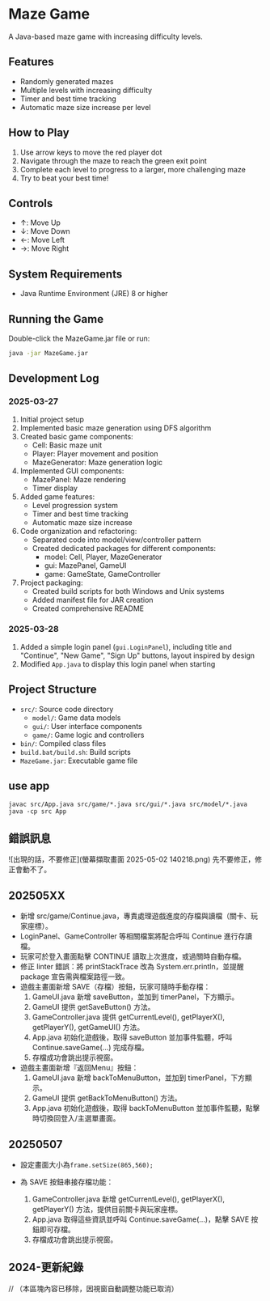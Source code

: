 # Maze Game

A Java-based maze game with increasing difficulty levels.

## Features
- Randomly generated mazes
- Multiple levels with increasing difficulty
- Timer and best time tracking
- Automatic maze size increase per level

## How to Play
1. Use arrow keys to move the red player dot
2. Navigate through the maze to reach the green exit point
3. Complete each level to progress to a larger, more challenging maze
4. Try to beat your best time!

## Controls
- ↑: Move Up
- ↓: Move Down
- ←: Move Left
- →: Move Right

## System Requirements
- Java Runtime Environment (JRE) 8 or higher

## Running the Game
Double-click the MazeGame.jar file or run:
```bash
java -jar MazeGame.jar
```

## Development Log

### 2025-03-27
1. Initial project setup
2. Implemented basic maze generation using DFS algorithm
3. Created basic game components:
   - Cell: Basic maze unit
   - Player: Player movement and position
   - MazeGenerator: Maze generation logic
4. Implemented GUI components:
   - MazePanel: Maze rendering
   - Timer display
5. Added game features:
   - Level progression system
   - Timer and best time tracking
   - Automatic maze size increase
6. Code organization and refactoring:
   - Separated code into model/view/controller pattern
   - Created dedicated packages for different components:
     - model: Cell, Player, MazeGenerator
     - gui: MazePanel, GameUI
     - game: GameState, GameController
7. Project packaging:
   - Created build scripts for both Windows and Unix systems
   - Added manifest file for JAR creation
   - Created comprehensive README

### 2025-03-28
1. Added a simple login panel (`gui.LoginPanel`), including title and "Continue", "New Game", "Sign Up" buttons, layout inspired by design
2. Modified `App.java` to display this login panel when starting

## Project Structure
- `src/`: Source code directory
  - `model/`: Game data models
  - `gui/`: User interface components
  - `game/`: Game logic and controllers
- `bin/`: Compiled class files
- `build.bat/build.sh`: Build scripts
- `MazeGame.jar`: Executable game file

## use app
```
javac src/App.java src/game/*.java src/gui/*.java src/model/*.java
java -cp src App
```

## 錯誤訊息
![出現的話，不要修正](螢幕擷取畫面 2025-05-02 140218.png)
先不要修正，修正會動不了。

## 202505XX
* 新增 src/game/Continue.java，專責處理遊戲進度的存檔與讀檔（關卡、玩家座標）。
* LoginPanel、GameController 等相關檔案將配合呼叫 Continue 進行存讀檔。
* 玩家可於登入畫面點擊 CONTINUE 讀取上次進度，或過關時自動存檔。
* 修正 linter 錯誤：將 printStackTrace 改為 System.err.println，並提醒 package 宣告需與檔案路徑一致。
* 遊戲主畫面新增 SAVE（存檔）按鈕，玩家可隨時手動存檔：
    1. GameUI.java 新增 saveButton，並加到 timerPanel，下方顯示。
    2. GameUI 提供 getSaveButton() 方法。
    3. GameController.java 提供 getCurrentLevel(), getPlayerX(), getPlayerY(), getGameUI() 方法。
    4. App.java 初始化遊戲後，取得 saveButton 並加事件監聽，呼叫 Continue.saveGame(...) 完成存檔。
    5. 存檔成功會跳出提示視窗。
* 遊戲主畫面新增『返回Menu』按鈕：
    1. GameUI.java 新增 backToMenuButton，並加到 timerPanel，下方顯示。
    2. GameUI 提供 getBackToMenuButton() 方法。
    3. App.java 初始化遊戲後，取得 backToMenuButton 並加事件監聽，點擊時切換回登入/主選單畫面。

## 20250507
* 設定畫面大小為```frame.setSize(865,560);```

* 為 SAVE 按鈕串接存檔功能：
    1. GameController.java 新增 getCurrentLevel(), getPlayerX(), getPlayerY() 方法，提供目前關卡與玩家座標。
    2. App.java 取得這些資訊並呼叫 Continue.saveGame(...)，點擊 SAVE 按鈕即可存檔。
    3. 存檔成功會跳出提示視窗。

## 2024-更新紀錄

// （本區塊內容已移除，因視窗自動調整功能已取消）